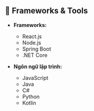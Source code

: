 ## 🔧 Frameworks & Tools
- **Frameworks:**
  - React.js
  - Node.js
  - Spring Boot
  - .NET Core

- **Ngôn ngữ lập trình:**
  - JavaScript
  - Java
  - C#
  - Python
  - Kotlin
